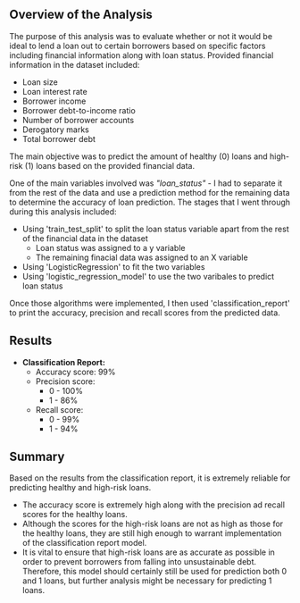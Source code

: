 ## Overview of the Analysis

The purpose of this analysis was to evaluate whether or not it would be ideal to lend a loan out to certain borrowers based on specific factors including financial information along with loan status. 
Provided financial information in the dataset included:
- Loan size
- Loan interest rate
- Borrower income
- Borrower debt-to-income ratio
- Number of borrower accounts
- Derogatory marks
- Total borrower debt

The main objective was to predict the amount of healthy (0) loans and high-risk (1) loans based on the provided financial data.

One of the main variables involved was *"loan_status"* - I had to separate it from the rest of the data and use a prediction method for the remaining data to determine the accuracy of loan prediction.
The stages that I went through during this analysis included:
- Using 'train_test_split' to split the loan status variable apart from the rest of the financial data in the dataset
    - Loan status was assigned to a y variable
    - The remaining finacial data was assigned to an X variable
- Using 'LogisticRegression' to fit the two variables
- Using 'logistic_regression_model' to use the two varibales to predict loan status

Once those algorithms were implemented, I then used 'classification_report' to print the accuracy, precision and recall scores from the predicted data.  

## Results

* **Classification Report:**
    * Accuracy score: 99%
    * Precision score:
      * 0 - 100%
      * 1 - 86%
    * Recall score:
      * 0 - 99%
      * 1 - 94%

## Summary

Based on the results from the classification report, it is extremely reliable for predicting healthy and high-risk loans. 

* The accuracy score is extremely high along with the precision ad recall scores for the healthy loans. 
* Although the scores for the high-risk loans are not as high as those for the healthy loans, they are still high enough to warrant implementation of the classification report model.
* It is vital to ensure that high-risk loans are as accurate as possible in order to prevent borrowers from falling into unsustainable debt.
  Therefore, this model should certainly still be used for prediction both 0 and 1 loans, but further analysis might be necessary for predicting 1 loans.
